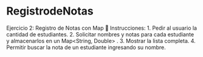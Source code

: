 # RegistrodeNotas
Ejercicio 2: Registro de Notas con Map 📌 Instrucciones: 1. Pedir al usuario la cantidad de estudiantes. 2. Solicitar nombres y notas para cada estudiante y almacenarlos en un Map&lt;String, Double> . 3. Mostrar la lista completa. 4. Permitir buscar la nota de un estudiante ingresando su nombre.
